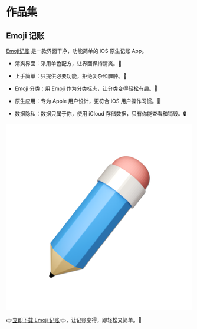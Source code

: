# 作品集

## Emoji 记账

[Emoji记账](https://apps.apple.com/cn/app/emoji%E8%AE%B0%E8%B4%A6/id1614125637) 是一款界面干净，功能简单的 iOS 原生记账 App。

- 清爽界面：采用单色配方，让界面保持清爽。🍃

- 上手简单：只提供必要功能，拒绝复杂和臃肿。🚀

- Emoji 分类：用 Emoji 作为分类标志，让分类变得轻松有趣。🥳

- 原生应用：专为 Apple 用户设计，更符合 iOS 用户操作习惯。📱

- 数据隐私：数据只属于你，使用 iCloud 存储数据，只有你能查看和销毁。🔒

<img src="./assets/images/App-Icon-Square-Blue.png" alt="App Icon Square-蓝色" style="zoom:50%;" />

👉[立即下载 Emoji 记账](https://apps.apple.com/cn/app/emoji%E8%AE%B0%E8%B4%A6/id1614125637)👈，让记账变得，即轻松又简单。🎉
